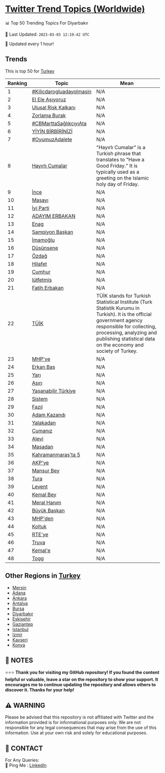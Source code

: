 [Twitter Trend Topics (Worldwide)](https://github.com/ErcinDedeoglu/Twitter-Trend-Topics)
==========


📊 Top 50 Trending Topics For Diyarbakır

📆 Last Updated: `2023-03-03 12:19:42 UTC`

🔧 Updated every 1 hour!


## Trends

This is top 50 for [Turkey](</Turkey>)

| Ranking | Topic | Mean |
| ------- | ------------ | ------------ |
| 1 | [#Kilicdarogluadayolmasin](http://twitter.com/search?q=%23Kilicdarogluadayolmasin) | N/A |
| 2 | [El Ele Aşıyoruz](http://twitter.com/search?q=El+Ele+A%c5%9f%c4%b1yoruz) | N/A |
| 3 | [Ulusal Risk Kalkanı](http://twitter.com/search?q=Ulusal+Risk+Kalkan%c4%b1) | N/A |
| 4 | [Zorlama Burak](http://twitter.com/search?q=Zorlama+Burak) | N/A |
| 5 | [#CBMarttaSağlıkçıyıAta](http://twitter.com/search?q=%23CBMarttaSa%c4%9fl%c4%b1k%c3%a7%c4%b1y%c4%b1Ata) | N/A |
| 6 | [YİYİN BİRBİRİNİZİ](http://twitter.com/search?q=Y%c4%b0Y%c4%b0N+B%c4%b0RB%c4%b0R%c4%b0N%c4%b0Z%c4%b0) | N/A |
| 7 | [#OyumuzAdalete](http://twitter.com/search?q=%23OyumuzAdalete) | N/A |
| 8 | [Hayırlı Cumalar](http://twitter.com/search?q=Hay%c4%b1rl%c4%b1+Cumalar) | "Hayırlı Cumalar" is a Turkish phrase that translates to "Have a Good Friday." It is typically used as a greeting on the Islamic holy day of Friday. |
| 9 | [İnce](http://twitter.com/search?q=%c4%b0nce) | N/A |
| 10 | [Masayı](http://twitter.com/search?q=Masay%c4%b1) | N/A |
| 11 | [İyi Parti](http://twitter.com/search?q=%c4%b0yi+Parti) | N/A |
| 12 | [ADAYIM ERBAKAN](http://twitter.com/search?q=ADAYIM+ERBAKAN) | N/A |
| 13 | [Enag](http://twitter.com/search?q=Enag) | N/A |
| 14 | [Şampiyon Başkan](http://twitter.com/search?q=%c5%9eampiyon+Ba%c5%9fkan) | N/A |
| 15 | [İmamoğlu](http://twitter.com/search?q=%c4%b0mamo%c4%9flu) | N/A |
| 16 | [Düşünsene](http://twitter.com/search?q=D%c3%bc%c5%9f%c3%bcnsene) | N/A |
| 17 | [Özdağ](http://twitter.com/search?q=%c3%96zda%c4%9f) | N/A |
| 18 | [Hilafet](http://twitter.com/search?q=Hilafet) | N/A |
| 19 | [Cumhur](http://twitter.com/search?q=Cumhur) | N/A |
| 20 | [lütfetmiş](http://twitter.com/search?q=l%c3%bctfetmi%c5%9f) | N/A |
| 21 | [Fatih Erbakan](http://twitter.com/search?q=Fatih+Erbakan) | N/A |
| 22 | [TÜİK](http://twitter.com/search?q=T%c3%9c%c4%b0K) | TÜİK stands for Turkish Statistical Institute (Turk Statistik Kurumu in Turkish). It is the official government agency responsible for collecting, processing, analyzing and publishing statistical data on the economy and society of Turkey. |
| 23 | [MHP'ye](http://twitter.com/search?q=MHP%27ye) | N/A |
| 24 | [Erkan Baş](http://twitter.com/search?q=Erkan+Ba%c5%9f) | N/A |
| 25 | [Yarı](http://twitter.com/search?q=Yar%c4%b1) | N/A |
| 26 | [Aşırı](http://twitter.com/search?q=A%c5%9f%c4%b1r%c4%b1) | N/A |
| 27 | [Yaşanabilir Türkiye](http://twitter.com/search?q=Ya%c5%9fanabilir+T%c3%bcrkiye) | N/A |
| 28 | [Sistem](http://twitter.com/search?q=Sistem) | N/A |
| 29 | [Fazıl](http://twitter.com/search?q=Faz%c4%b1l) | N/A |
| 30 | [Adam Kazandı](http://twitter.com/search?q=Adam+Kazand%c4%b1) | N/A |
| 31 | [Yalakadan](http://twitter.com/search?q=Yalakadan) | N/A |
| 32 | [Cumanız](http://twitter.com/search?q=Cuman%c4%b1z) | N/A |
| 33 | [Alevi](http://twitter.com/search?q=Alevi) | N/A |
| 34 | [Masadan](http://twitter.com/search?q=Masadan) | N/A |
| 35 | [Kahramanmaraş'ta 5](http://twitter.com/search?q=Kahramanmara%c5%9f%27ta+5) | N/A |
| 36 | [AKP'ye](http://twitter.com/search?q=AKP%27ye) | N/A |
| 37 | [Mansur Bey](http://twitter.com/search?q=Mansur+Bey) | N/A |
| 38 | [Tura](http://twitter.com/search?q=Tura) | N/A |
| 39 | [Levent](http://twitter.com/search?q=Levent) | N/A |
| 40 | [Kemal Bey](http://twitter.com/search?q=Kemal+Bey) | N/A |
| 41 | [Meral Hanım](http://twitter.com/search?q=Meral+Han%c4%b1m) | N/A |
| 42 | [Büyük Başkan](http://twitter.com/search?q=B%c3%bcy%c3%bck+Ba%c5%9fkan) | N/A |
| 43 | [MHP'den](http://twitter.com/search?q=MHP%27den) | N/A |
| 44 | [Koltuk](http://twitter.com/search?q=Koltuk) | N/A |
| 45 | [RTE'ye](http://twitter.com/search?q=RTE%27ye) | N/A |
| 46 | [Truva](http://twitter.com/search?q=Truva) | N/A |
| 47 | [Kemal'e](http://twitter.com/search?q=Kemal%27e) | N/A |
| 48 | [Togg](http://twitter.com/search?q=Togg) | N/A |



## Other Regions in [Turkey](</Turkey>)

* [Mersin](</Turkey/Mersin.md>)
* [Adana](</Turkey/Adana.md>)
* [Ankara](</Turkey/Ankara.md>)
* [Antalya](</Turkey/Antalya.md>)
* [Bursa](</Turkey/Bursa.md>)
* [Diyarbakır](</Turkey/Diyarbakır.md>)
* [Eskişehir](</Turkey/Eskişehir.md>)
* [Gaziantep](</Turkey/Gaziantep.md>)
* [Istanbul](</Turkey/Istanbul.md>)
* [Izmir](</Turkey/Izmir.md>)
* [Kayseri](</Turkey/Kayseri.md>)
* [Konya](</Turkey/Konya.md>)



## 📝 NOTES

⭐⭐⭐ **Thank you for visiting my GitHub repository! If you found the content helpful or valuable, leave a star on the repository to show your support. It encourages me to continue updating the repository and allows others to discover it. Thanks for your help!**


## ⚠️ WARNING

Please be advised that this repository is not affiliated with Twitter and the information provided is for informational purposes only. We are not responsible for any legal consequences that may arise from the use of this information. Use at your own risk and solely for educational purposes.


## 📨 CONTACT

 For Any Queries:  
            🏓 Ping Me : [LinkedIn](https://www.linkedin.com/in/ercindedeoglu/)
